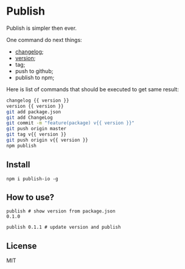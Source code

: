 # Publish

Publish is simpler then ever.

One command do next things:
-  [changelog](http://github.com/coderaiser/changelog-io "ChangeLog");
-  [version](http://github.com/coderaiser/version-io "Version");
- tag;
- push to github;
- publish to npm;

Here is list of commands that should be executed to get same result:
```sh
changelog {{ version }}
version {{ version }}
git add package.json
git add ChangeLog
git commit -m "feature(package) v{{ version }}"
git push origin master
git tag v{{ version }}
git push origin v{{ version }}
npm publish
```

## Install

`npm i publish-io -g`

## How to use?

```
publish # show version from package.json
0.1.0

publish 0.1.1 # update version and publish
```

## License

MIT
